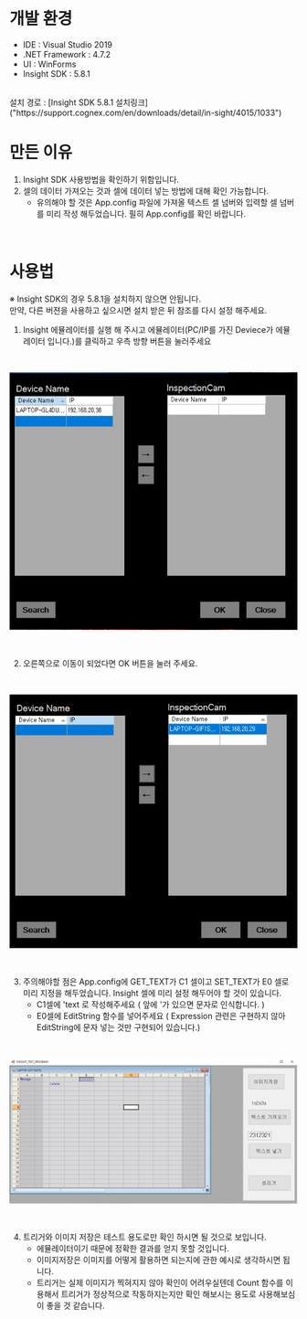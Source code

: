 # 개발 환경

- IDE : Visual Studio 2019
- .NET Framework : 4.7.2
- UI : WinForms
- Insight SDK : 5.8.1
</br>
    설치 경로 : [Insight SDK 5.8.1 설치링크]("https://support.cognex.com/en/downloads/detail/in-sight/4015/1033")


</br>

# 만든 이유

1. Insight SDK 사용방법을 확인하기 위함입니다.
2. 셀의 데이터 가져오는 것과 셀에 데이터 넣는 방법에 대해 확인 가능합니다.
    - 유의해야 할 것은 App.config 파일에 가져올 텍스트 셀 넘버와 입력할 셀 넘버를 미리 작성 해두었습니다. 필히 App.config를 확인 바랍니다.

</br>

# 사용법

※ Insight SDK의 경우 5.8.1을 설치하지 않으면 안됩니다.
</br>
만약, 다른 버젼을 사용하고 싶으시면 설치 받은 뒤 참조를 다시 설정 해주세요.

1. Insight 에뮬레이터를 실행 해 주시고 에뮬레이터(PC/IP를 가진 Deviece가 에뮬레이터 입니다.)를 클릭하고 우측 방향 버튼을 눌러주세요
</br>

![insight sample image](./sampleimages/카메라설정1.PNG "insight 샘플이미지")

</br>

2. 오른쪽으로 이동이 되었다면 OK 버튼을 눌러 주세요.

</br>

![insight sample image](./sampleimages/카메라설정2.PNG "insight 샘플이미지")

</br>

3. 주의해야할 점은 App.config에 GET_TEXT가 C1 셀이고 SET_TEXT가 E0 셀로 미리 지정을 해두었습니다. Insight 셀에 미리 설정 해두어야 할 것이 있습니다. 
    - C1셀에 'text 로 작성해주세요 ( 앞에 '가 있으면 문자로 인식합니다. )
    - E0셀에 EditString 함수를 넣어주세요 ( Expression 관련은 구현하지 않아 EditString에 문자 넣는 것만 구현되어 있습니다.)

</br>

![insight sample image](./sampleimages/화면.PNG "insight 샘플이미지")

</br>

4. 트리거와 이미지 저장은 테스트 용도로만 확인 하시면 될 것으로 보입니다.
    - 에뮬레이터이기 때문에 정확한 결과를 얻지 못할 것입니다.
    - 이미지저장은 이미지를 어떻게 활용하면 되는지에 관한 예시로 생각하시면 됩니다.
    - 트리거는 실제 이미지가 찍혀지지 않아 확인이 어려우실텐데 Count 함수를 이용해서 트리거가 정상적으로 작동하지는지만 확인 해보시는 용도로 사용해보심이 좋을 것 같습니다.


</br>
</br>
</br>